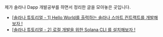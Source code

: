 제가 솔라나 Dapp 개발공부를 하면서 정리한 글을 모아놓은 곳입니다.

* [[솔라나 튜토리얼 - 1] Hello World를 출력하는 솔라나 스마트 컨트랙트를 개발해보자 !](https://github.com/EPguy/Solana_Tutorial/blob/master/1.md)
* [[솔라나 튜토리얼 - 2] 로컬 개발을 위한 Solana CLI 를 설치해보자 !](https://github.com/EPguy/Solana_Tutorial/blob/master/2.md)